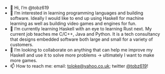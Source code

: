 - 👋 Hi, I’m @tobz619
- 👀 I’m interested in learning programming languages and building software. Ideally I would like to end up using Haskell for machine learning as well as building video games and engines for fun.
- 🌱 I’m currently learning Haskell with an eye to learning Rust next. My current job teaches me C/C++, Java and Python. It is a tech consultancy that designs embedded software both large and small for a variety of customers.
- 💞️ I’m looking to collaborate on anything that can help me improve my Haskell and use it to solve more problems -> ultimately I want to make more games.
- 📫 How to reach me: email: toloke@yahoo.co.uk; twitter [@tobz619](https://twitter.com/tobz619)!

<!---
tobz619/tobz619 is a ✨ special ✨ repository because its `README.md` (this file) appears on your GitHub profile.
You can click the Preview link to take a look at your changes.
--->
